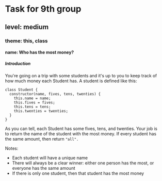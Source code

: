 # Task for 9th group

## level: medium

### theme: this, class

#### name: Who has the most money?

##### Introduction

You're going on a trip with some students and it's up to you to keep track of how much money each Student has. A student is defined like this:

```
class Student {
  constructor(name, fives, tens, twenties) {
    this.name = name;
    this.fives = fives;
    this.tens = tens;
    this.twenties = twenties;
  }
}
```
As you can tell, each Student has some fives, tens, and twenties. Your job is to return the name of the student with the most money. If every student has the same amount, then return ```"all".```

Notes:

* Each student will have a unique name
* There will always be a clear winner: either one person has the most, or everyone has the same amount
* If there is only one student, then that student has the most money
